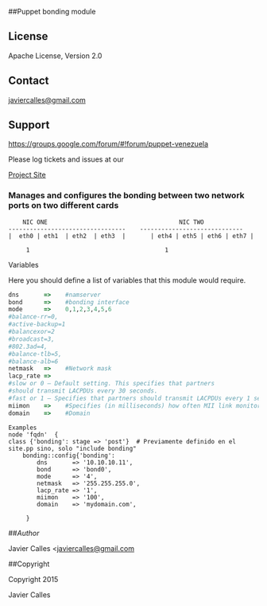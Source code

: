 ﻿##Puppet bonding module 

License
-------
Apache License, Version 2.0

Contact
-------
javiercalles@gmail.com

Support
-------
https://groups.google.com/forum/#!forum/puppet-venezuela

Please log tickets and issues at our 

[Project Site](https://github.com/jcalles/puppet-bonding "")

### Manages and configures the bonding between two network ports on two different cards
 	
 	    NIC ONE				                        NIC TWO
 	---------------------------------    -----------------------------  
 	|  eth0	| eth1	| eth2	| eth3	|       | eth4 | eth5 | eth6 | eth7 |
 	
         1                                      1
 	

Variables

 Here you should define a list of variables that this module would require.
 
```ruby
dns       =>    #namserver
bond      =>    #bonding interface
mode      =>    0,1,2,3,4,5,6
#balance-rr=0,
#active-backup=1                    
#balancexor=2
#broadcast=3,
#802.3ad=4,
#balance-tlb=5,
#balance-alb=6 
netmask   =>    #Network mask 
lacp_rate =>    
#slow or 0 — Default setting. This specifies that partners
#should transmit LACPDUs every 30 seconds.
#fast or 1 — Specifies that partners should transmit LACPDUs every 1 second. 
miimon    =>    #Specifies (in milliseconds) how often MII link monitoring occurs
domain    =>    #Domain 
```
    Examples
  	node 'fqdn'  {
   	class {'bonding': stage => 'post'}  # Previamente definido en el site.pp sino, solo "include bonding"
  		bonding::config{'bonding':
  			dns       => '10.10.10.11',  
  			bond      => 'bond0',         
  			mode      => '4',             
  			netmask   => '255.255.255.0',
  			lacp_rate => '1',             
  			miimon    => '100',          
  			domain    => 'mydomain.com', 

  		 }	


##*Author*

 Javier Calles  <javiercalles@gmail.com
 
##Copyright

 Copyright 2015 
 
 Javier Calles
